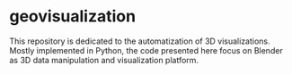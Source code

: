 # geovisualization

This repository is dedicated to the automatization of 3D visualizations. Mostly implemented in Python, the code presented here focus on Blender as 3D data manipulation and visualization platform.
